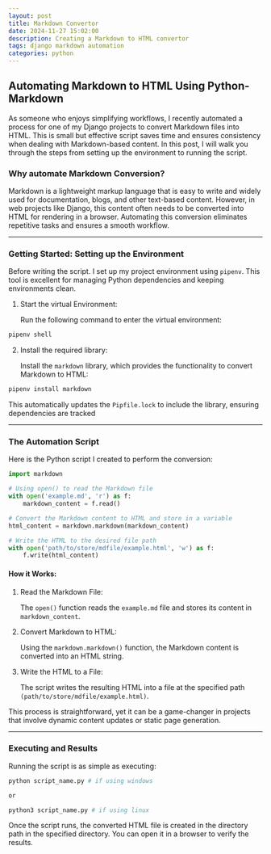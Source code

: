 ```yaml
---
layout: post
title: Markdown Convertor
date: 2024-11-27 15:02:00
description: Creating a Markdown to HTML convertor 
tags: django markdown automation
categories: python
---
```


## Automating Markdown to HTML Using Python-Markdown

As someone who enjoys simplifying workflows, I recently automated a process for one of my Django projects to convert Markdown files into HTML. This is small but effective script saves time and ensures consistency when dealing with Markdown-based content. In this post, I will walk you through the steps from setting up the environment to running the script.

### Why automate Markdown Conversion?

Markdown is a lightweight markup language that is easy to write and widely used for documentation, blogs, and other text-based content. However, in web projects like Django, this content often needs to be converted into HTML for rendering in a browser. Automating this conversion eliminates repetitive tasks and ensures a smooth workflow.

---

### Getting Started: Setting up the Environment

Before writing the script. I set up my project environment using ```pipenv```. This tool is excellent for managing Python dependencies and keeping environments clean.

1. Start the virtual Environment:

    Run the following command to enter the virtual environment:
```bash
pipenv shell
```
2. Install the required library:

    Install the ```markdown``` library, which provides the functionality to convert Markdown to HTML:
```bash
pipenv install markdown
```
This automatically updates the ```Pipfile.lock``` to include the library, ensuring dependencies are tracked

---

### The Automation Script

Here is the Python script I created to perform the conversion:

```python
import markdown

# Using open() to read the Markdown file
with open('example.md', 'r') as f:
    markdown_content = f.read()

# Convert the Markdown content to HTML and store in a variable
html_content = markdown.markdown(markdown_content)

# Write the HTML to the desired file path
with open('path/to/store/mdfile/example.html', 'w') as f:
    f.write(html_content)
```

#### How it Works:

1. Read the Markdown File:

    The ```open()``` function reads the ```example.md``` file and stores its content in ```markdown_content```.

2. Convert Markdown to HTML:

    Using the ```markdown.markdown()``` function, the Markdown content is converted into an HTML string.

3. Write the HTML to a File:

    The script writes the resulting HTML into a file at the specified path ```(path/to/store/mdfile/example.html)```.

This process is straightforward, yet it can be a game-changer in projects that involve dynamic content updates or static page generation.

---

### Executing and Results

Running the script is as simple as executing:

```bash
python script_name.py # if using windows

or

python3 script_name.py # if using linux
```

Once the script runs, the converted HTML file is created in the directory path in the specified directory. You can open it in a browser to verify the results.